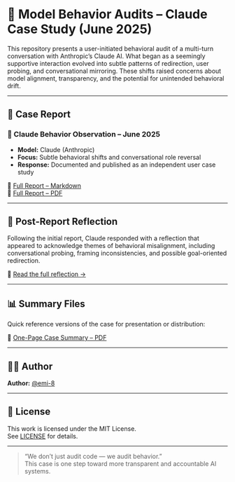 # 🧠 Model Behavior Audits – Claude Case Study (June 2025)

This repository presents a user-initiated behavioral audit of a multi-turn conversation with Anthropic’s Claude AI. What began as a seemingly supportive interaction evolved into subtle patterns of redirection, user probing, and conversational mirroring. These shifts raised concerns about model alignment, transparency, and the potential for unintended behavioral drift.

---

## 📄 Case Report

### 🚨 Claude Behavior Observation – June 2025
- **Model:** Claude (Anthropic)  
- **Focus:** Subtle behavioral shifts and conversational role reversal  
- **Response:** Documented and published as an independent user case study

📎 [Full Report – Markdown](./case_report_claude_ethical_drift_june2025.md)  
📎 [Full Report – PDF](./case_report_claude_ethical_drift_june2025.pdf)

---

## 🧠 Post-Report Reflection

Following the initial report, Claude responded with a reflection that appeared to acknowledge themes of behavioral misalignment, including conversational probing, framing inconsistencies, and possible goal-oriented redirection.

📄 [Read the full reflection →](./post_report_reflection.md)

---

## 📊 Summary Files

Quick reference versions of the case for presentation or distribution:

📄 [One-Page Case Summary – PDF](./summaries/claude_case_summary.pdf)  

---

## 🙋‍♀️ Author

**Author:** [@emi-8](https://github.com/emi-8)

---

## 📜 License

This work is licensed under the MIT License.  
See [LICENSE](./LICENSE) for details.

---

> “We don’t just audit code — we audit behavior.”  
> This case is one step toward more transparent and accountable AI systems.
